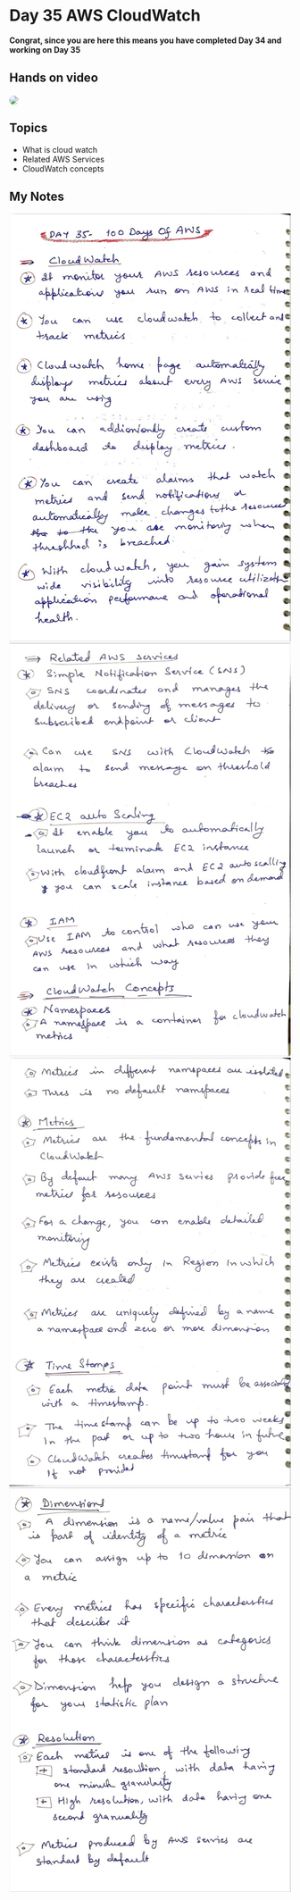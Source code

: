 # Day 35 AWS CloudWatch

**Congrat, since you are here this means you have completed Day 34 and working on Day 35**

## Hands on video
<a href="https://youtu.be/ujpIUkWhTBs">
<img src="https://i3.ytimg.com/vi/ujpIUkWhTBs/hqdefault.jpg" align="center" width="200" style="border-radius:40px" />
</a>

## Topics
  - What is cloud watch
  - Related AWS Services
  - CloudWatch concepts

## My Notes
  ![1](./images/ac85ec06c7428b7be24df75cbc3036088db8e007.jpeg)
  ![2](./images/db26c82c9b3fe8bac7427f09d1d471fb9af56000.jpeg)
  ![3](./images/c2f1714ea03bc0f86f60254ee711614be11ee8c5.jpeg)
  ![4](./images/3737cb0d00f37303161656bb5933d6d0377e9542.jpeg)




